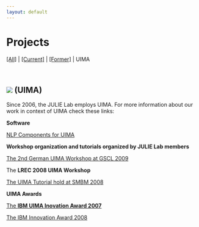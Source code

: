 ```yaml
---
layout: default
---
```


# Projects

[[All]](https://julielab.github.io/web/projects/all.html) | 
[[Current]](https://julielab.github.io/web/projects/current.html) | 
[[Former]](https://julielab.github.io/web/projects/former.html) | 
UIMA

<br/>
<h2><img src="http://www.julielab.de/coling_multimedia/de/img/Projects/projects_UIMA_Logo2-width-228-height-60.png" /> (UIMA)</h2>

Since 2006, the JULIE Lab employs UIMA. For more information about our work in context of UIMA check these links:

**Software**

[NLP Components for UIMA](http://www.julielab.de/resources.html)

**Workshop organization and tutorials organized by JULIE Lab members**

[The 2nd German UIMA Workshop at GSCL 2009](http://docs.google.com/View?id=dft23bqs_3c7qnzg6x)

The **LREC 2008 UIMA Workshop**

[The UIMA Tutorial hold at SMBM 2008](http://mars.cs.utu.fi/smbm2008/?q=tutorials)

**UIMA Awards**

[The **IBM UIMA Inovation Award 2007**](http://www-05.ibm.com/de/pressroom/presseinfos/2007/12/04_1.html)

[The IBM Innovation Award 2008](http://www.ibm.com/developerworks/university/innovation/uia.html)
